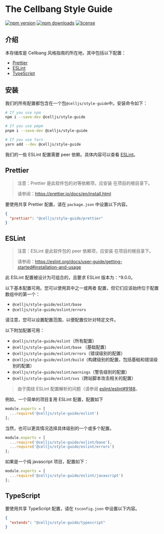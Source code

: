 # The Cellbang Style Guide

[![npm version](https://img.shields.io/npm/v/@celljs/style-guide.svg?style=flat)](https://www.npmjs.com/package/@celljs/style-guide)
[![npm downloads](https://img.shields.io/npm/dm/@celljs/style-guide.svg?style=flat)](https://www.npmjs.com/package/@celljs/style-guide)
[![license](https://img.shields.io/badge/license-MIT-blue.svg)](https://github.com/cellbang/style-guide/blob/master/LICENSE)


## 介绍

本存储库是 Cellbang 风格指南的所在地，其中包括以下配置：
- [Prettier](#prettier)
- [ESLint](#eslint)
- [TypeScript](#typescript)

## 安装

我们的所有配置都包含在一个包`@celljs/style-guide`中。安装命令如下：

```sh
# If you use npm
npm i --save-dev @celljs/style-guide

# If you use pmpm
pnpm i --save-dev @celljs/style-guide

# If you use Yarn
yarn add --dev @celljs/style-guide
```

我们的一些 ESLint 配置需要 peer 依赖。具体内容可以查看 [ESLint](#eslint)。

## Prettier


> 注意：Prettier 是此软件包的对等依赖项，应安装
> 在项目的根目录下。
>
> 请参阅：https://prettier.io/docs/en/install.html

要使用共享 Prettier 配置，请在 `package.json` 中设置以下内容。


```json
{
  "prettier": "@celljs/style-guide/prettier"
}
```

## ESLint

> 注意：ESLint 是此软件包的 peer 依赖项，应安装
> 在项目的根目录下。
>
> 请参阅：https://eslint.org/docs/user-guide/getting-started#installation-and-usage

此 ESLint 配置被设计为可组合的，且要求 ESLint 版本为：^9.0.0。

以下基本配置可用。您可以使用其中之一或两者
配置，但它们应该始终位于配置数组中的第一个：

- `@celljs/style-guide/eslint/base`
- `@celljs/style-guide/eslint/errors`

请注意，您可以设置配置范围，以便配置仅针对特定文件。

以下附加配置可用：

- `@celljs/style-guide/eslint`（所有配置）
- `@celljs/style-guide/eslint/base` （基础配置）
- `@celljs/style-guide/eslint/errors`（错误级别的配置）
- `@celljs/style-guide/eslint/build`（构建级别的配置，包括基础和错误级别的配置）
- `@celljs/style-guide/eslint/warnings`（警告级别的配置）
- `@celljs/style-guide/eslint/xxs`（跨站脚本攻击相关的配置）

> 由于围绕 ESLint 配置解析的问题（请参阅
> [eslint/eslint#9188](https://github.com/eslint/eslint/issues/9188)。

例如，一个简单的项目复用 ESLint 配置，配置如下

```js
module.exports = [
  ...require('@celljs/style-guide/eslint')
];
```
当然，也可以更具情况选择具体级别的一个或多个配置。
```js
module.exports = [
  ...require('@celljs/style-guide/eslint/base'),
  ...require('@celljs/style-guide/eslint/errors')
];
```

如果是一个纯 javascript 项目，配置如下：

```js
module.exports = [
  ...require('@celljs/style-guide/eslint/javascript')
];
```

## TypeScript

要使用共享 TypeScript 配置，请在 `tsconfig.json` 中设置以下内容。

```json
{
  "extends": "@celljs/style-guide/typescript"
}
```

